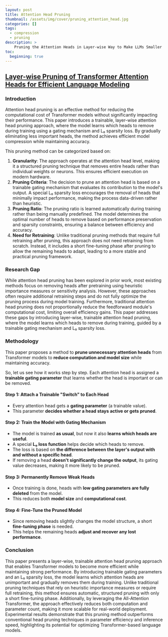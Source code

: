 ```yaml
---
layout: post
title: Attention Head Pruning
thumbnail: /assets/img/cover/pruning_attention_head.jpg
categories: []
tags:
  - compression
  - pruning
description: >
    Pruning the Attention Heads in Layer-wise Way to Make LLMs Smaller
toc:
  beginning: true
---
```



## [Layer-wise Pruning of Transformer Attention Heads for Efficient Language Modeling][attentionPruningPaper]


### Introduction

Attention head pruning is an effective method for reducing the computational cost of Transformer models without significantly impacting their performance. This paper introduces a trainable, layer-wise attention head pruning approach, where the model learns which heads to remove during training using a gating mechanism and L₀ sparsity loss. By gradually eliminating less important heads, the method achieves efficient model compression while maintaining accuracy.

This pruning method can be categorized based on:  
1. **Granularity**: The approach operates at the attention head level, making it a structured pruning technique that removes entire heads rather than individual weights or neurons. This ensures efficient execution on modern hardware. 
2. **Pruning Criteria**: The decision to prune an attention head is based on a trainable gating mechanism that evaluates its contribution to the model's output. A special L₀ sparsity loss encourages the removal of heads that minimally impact performance, making the process data-driven rather than heuristic. 
3. **Pruning Ratio**: The pruning ratio is learned automatically during training rather than being manually predefined. The model determines the optimal number of heads to remove based on performance preservation and sparsity constraints, ensuring a balance between efficiency and accuracy. 
4. **Need for Retraining**: Unlike traditional pruning methods that require full retraining after pruning, this approach does not need retraining from scratch. Instead, it includes a short fine-tuning phase after pruning to allow the remaining heads to adapt, leading to a more stable and practical pruning framework.


### Research Gap

While attention head pruning has been explored in prior work, most existing methods focus on removing heads after pretraining using heuristic importance measures or sensitivity analysis. However, these approaches often require additional retraining steps and do not fully optimize the pruning process during model training. Furthermore, traditional attention head pruning does not proportionally reduce the feedforward module's computational cost, limiting overall efficiency gains. This paper addresses these gaps by introducing layer-wise, trainable attention head pruning, where the model learns which heads to remove during training, guided by a trainable gating mechanism and L₀ sparsity loss.

### Methodology

This paper proposes a method to **prune unnecessary attention heads** from Transformer models to **reduce computation and model size** while maintaining accuracy.

So, let us see how it works step by step. Each attention head is assigned a **trainable gating parameter** that learns whether the head is important or can be removed.

#### Step 1: Attach a Trainable "Switch" to Each Head
- Every attention head gets a **gating parameter** (a trainable value).  
- This parameter **decides whether a head stays active or gets pruned**.

#### Step 2: Train the Model with Gating Mechanism
- The model is trained **as usual**, but now it also **learns which heads are useful**.  
- A special **L₀ loss function** helps decide which heads to remove.  
- The loss is based on **the difference between the layer's output with and without a specific head**.  
- If removing a head **doesn't significantly change the output**, its gating value decreases, making it more likely to be pruned.

#### Step 3: Permanently Remove Weak Heads
- Once training is done, heads with **low gating parameters are fully deleted** from the model.  
- This reduces both **model size** and **computational cost**.

#### Step 4: Fine-Tune the Pruned Model
- Since removing heads slightly changes the model structure, a short **fine-tuning phase** is needed.  
- This helps the remaining heads **adjust and recover any lost performance**.


### Conclusion

This paper presents a layer-wise, trainable attention head pruning approach that enables Transformer models to become more efficient while maintaining strong performance. By introducing trainable gating parameters and an L₀ sparsity loss, the model learns which attention heads are unimportant and gradually removes them during training. Unlike traditional pruning techniques that rely on heuristic importance measures or require full retraining, this method ensures automatic, structured pruning with only a short fine-tuning phase. Additionally, by leveraging the All-Attention Transformer, the approach effectively reduces both computation and parameter count, making it more scalable for real-world deployment. Experimental results demonstrate that this pruning method outperforms conventional head pruning techniques in parameter efficiency and inference speed, highlighting its potential for optimizing Transformer-based language models.









[attentionPruningPaper]: https://arxiv.org/pdf/2110.03252
